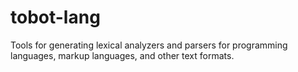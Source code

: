 # tobot-lang

Tools for generating lexical analyzers and parsers for programming languages, markup languages, and other text formats.
